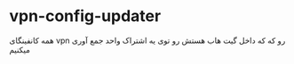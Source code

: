 # vpn-config-updater
همه کانفینگای vpn  رو که که داخل گیت هاب هستش رو توی یه اشتراک واحد جمع آوری میکنیم
